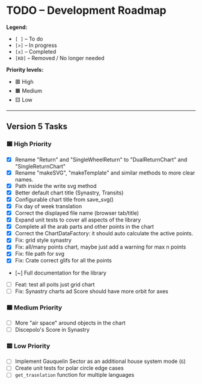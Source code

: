 # TODO – Development Roadmap

**Legend:**

-   `[ ]` – To do
-   `[>]` – In progress
-   `[x]` – Completed
-   `[KO]` – Removed / No longer needed

**Priority levels:**

-   🟥 High
-   🟧 Medium
-   🟨 Low

---

## Version 5 Tasks

### 🟥 High Priority

-   [x] Rename "Return" and "SingleWheelReturn" to "DualReturnChart" and "SingleReturnChart"
-   [x] Rename "makeSVG", "makeTemplate" and similar methods to more clear names.
-   [x] Path inside the write svg method
-   [x] Better default chart title (Synastry, Transits)
-   [x] Configurable chart title from save_svg()
-   [x] Fix day of week translation
-   [x] Correct the displayed file name (browser tab/title)
-   [x] Expand unit tests to cover all aspects of the library
-   [x] Complete all the arab parts and other points in the chart
-   [x] Correct the ChartDataFactory: it should auto calculate the active points.
-   [x] Fix: grid style synastry
-   [x] Fix: all/many points chart, maybe just add a warning for max n points
-   [x] Fix: file path for svg
-   [x] Fix: Crate correct glifs for all the points

-   [~] Full documentation for the library
-   [ ] Feat: test all poits just grid chart
-   [ ] Fix: Synastry charts ad Score should have more orbit for axes

### 🟧 Medium Priority

-   [ ] More "air space" around objects in the chart
-   [ ] Discepolo's Score in Synastry

### 🟨 Low Priority

-   [ ] Implement Gauquelin Sector as an additional house system mode (`G`)
-   [ ] Create unit tests for polar circle edge cases
-   [ ] `get_trasnlation` function for multiple languages
